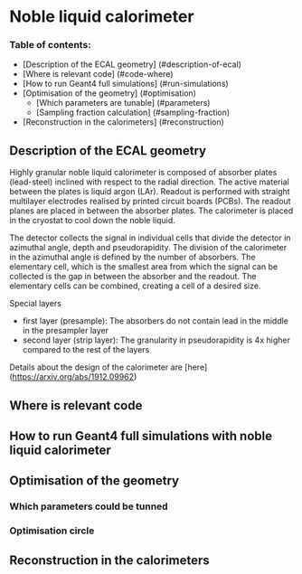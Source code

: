 Noble liquid calorimeter
==

### Table of contents:

* [Description of the ECAL geometry] (#description-of-ecal)
* [Where is relevant code] (#code-where)
* [How to run Geant4 full simulations] (#run-simulations)
* [Optimisation of the geometry] (#optimisation)
  * [Which parameters are tunable] (#parameters)
  * [Sampling fraction calculation] (#sampling-fraction)
* [Reconstruction in the calorimeters] (#reconstruction)

Description of the ECAL geometry
--

Highly granular noble liquid calorimeter is composed of absorber plates (lead-steel) inclined with respect to the radial direction. The active material between the plates is liquid argon (LAr). Readout is performed with straight multilayer electrodes realised by printed circuit boards (PCBs). The readout planes are placed in between the absorber plates. The calorimeter is placed in the cryostat to cool down the noble liquid.

The detector collects the signal in individual cells that divide the detector in azimuthal angle, depth and pseudorapidity. The division of the calorimeter in the azimuthal angle is defined by the number of absorbers. The elementary cell, which is the smallest area from which the signal can be collected is the gap in between the absorber and the readout. The elementary cells can be combined, creating a cell of a desired size.

Special layers
- first layer (presample): The absorbers do not contain lead in the middle in the presampler layer
- second layer (strip layer): The granularity in pseudorapidity is 4x higher compared to the rest of the layers

Details about the design of the calorimeter are [here] (https://arxiv.org/abs/1912.09962)

Where is relevant code
--

How to run Geant4 full simulations with noble liquid calorimeter
--

Optimisation of the geometry
--
### Which parameters could be tunned

### Optimisation circle


Reconstruction in the calorimeters
--


